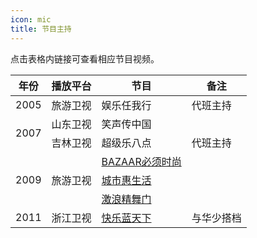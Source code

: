 ```yaml
---
icon: mic
title: 节目主持
---
```


点击表格内链接可查看相应节目视频。

<table>
<thead>
<tr>
    <th>年份</th>
    <th>播放平台</th>
    <th>节目</th>
    <th>备注</th>
</tr>
</thead>
<tbody>
<tr>
    <td>2005</td>
    <td>旅游卫视</td>
    <td>娱乐任我行</td>
    <td>代班主持</td>
</tr>
<tr>
    <td rowspan="2">2007</td>
    <td>山东卫视</td>
    <td>笑声传中国</td>
    <td></td>
</tr>
<tr>
    <td>吉林卫视</td>
    <td>超级乐八点</td>
    <td>代班主持</td>
</tr>
<tr>
    <td rowspan="3">2009</td>
    <td rowspan="3">旅游卫视</td>
    <td><a href="https://www.bilibili.com/video/BV1fK4y1J7UZ" target="_blank" rel="noopener noreferrer">BAZAAR必须时尚</a></td>
    <td></td>
</tr>
<tr>
    <td><a href="https://www.bilibili.com/video/BV1UT4y1w7u4" target="_blank" rel="noopener noreferrer">城市惠生活</a></td>
    <td></td>
</tr>
<tr>
    <td><a href="https://www.bilibili.com/video/BV13s411R7ZD" target="_blank" rel="noopener noreferrer">激浪精舞门</a></td>
    <td></td>
</tr>
<tr>
    <td>2011</td>
    <td>浙江卫视</td>
    <td><a href="http://www.le.com/zongyi/52238.html" target="_blank" rel="noopener noreferrer">快乐蓝天下</a></td>
    <td>与华少搭档</td>
</tr>
</tbody>
</table>